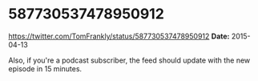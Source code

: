 # 587730537478950912
https://twitter.com/TomFrankly/status/587730537478950912
**Date:** 2015-04-13

Also, if you're a podcast subscriber, the feed should update with the new episode in 15 minutes.
